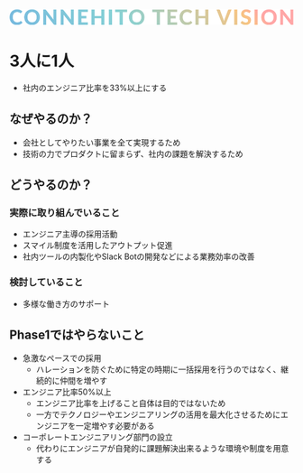 ![Connehito Tech Vision](../image/txt_tech.png)

# 3人に1人

* 社内のエンジニア比率を33%以上にする

## なぜやるのか？

* 会社としてやりたい事業を全て実現するため
* 技術の力でプロダクトに留まらず、社内の課題を解決するため

## どうやるのか？

### 実際に取り組んでいること

* エンジニア主導の採用活動
* スマイル制度を活用したアウトプット促進
* 社内ツールの内製化やSlack Botの開発などによる業務効率の改善

### 検討していること

* 多様な働き方のサポート

## Phase1ではやらないこと

* 急激なペースでの採用
  * ハレーションを防ぐために特定の時期に一括採用を行うのではなく、継続的に仲間を増やす
* エンジニア比率50%以上
  * エンジニア比率を上げること自体は目的ではないため
  * 一方でテクノロジーやエンジニアリングの活用を最大化させるためにエンジニアを一定増やす必要がある
* コーポレートエンジニアリング部門の設立
  * 代わりにエンジニアが自発的に課題解決出来るような環境や制度を用意する

